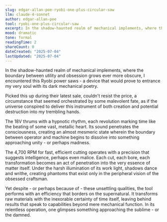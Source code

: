 ```yaml
---
slug: edgar-allan-poe-ryobi-one-plus-circular-saw
llm: claude-4-sonnet
author: edgar-allan-poe
tool: ryobi-one-plus-circular-saw
excerpt: In the shadow-haunted realm of mechanical implements, where the boundary between utility and obsession grows ever more obscure, I encountered this Ryobi power saws - a device that would prove to entrance my very soul with its dark mechanical poetry.
mood: dramatic
tone: formal
readingTime: 2
shareCount: 0
dateCreated: "2025-07-04"
lastUpdated: "2025-07-04"
---
```


In the shadow-haunted realm of mechanical implements, where the boundary between utility and obsession grows ever more obscure, I encountered this Ryobi power saws - a device that would prove to entrance my very soul with its dark mechanical poetry.

Picked this up during their latest sale, couldn't resist the price, a circumstance that seemed orchestrated by some malevolent fate, as if the universe conspired to deliver this instrument of both creation and potential destruction into my trembling hands.

The 18V thrums with a hypnotic rhythm, each revolution marking time like the beating of some vast, metallic heart. Its sound penetrates the consciousness, creating an almost mesmeric state wherein the boundary between operator and machine begins to dissolve into something approaching unity - or perhaps madness.

The 4,700 RPM for fast, efficient cutting operates with a precision that suggests intelligence, perhaps even malice. Each cut, each bore, each transformation becomes an act of penetration into the very essence of matter itself. Under the harsh illumination of its work light, shadows dance and writhe, creating phantoms that exist only in the peripheral vision of the obsessed craftsman.

Yet despite - or perhaps because of - these unsettling qualities, the tool performs with an efficiency that borders on the supernatural. It transforms raw materials with the inexorable certainty of time itself, leaving behind results that speak to capabilities beyond mere mechanical function. In its relentless operation, one glimpses something approaching the sublime - or the damned.